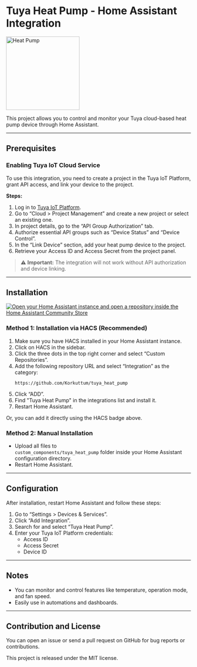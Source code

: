 # Tuya Heat Pump - Home Assistant Integration

<img src="https://www.arcelik.com.tr/media/resize/8510551100_MDM2_LOW_2.png/2000Wx2000H/image.webp" alt="Heat Pump" width="200"/>

This project allows you to control and monitor your Tuya cloud-based heat pump device through Home Assistant.

---

## Prerequisites

### Enabling Tuya IoT Cloud Service

To use this integration, you need to create a project in the Tuya IoT Platform, grant API access, and link your device to the project.

**Steps:**

1. Log in to [Tuya IoT Platform](https://iot.tuya.com/).
2. Go to “Cloud > Project Management” and create a new project or select an existing one.
3. In project details, go to the “API Group Authorization” tab.
4. Authorize essential API groups such as “Device Status” and “Device Control”.
5. In the “Link Device” section, add your heat pump device to the project.
6. Retrieve your Access ID and Access Secret from the project panel.

> ⚠️ **Important:** The integration will not work without API authorization and device linking.

---

## Installation

[![Open your Home Assistant instance and open a repository inside the Home Assistant Community Store](https://my.home-assistant.io/badges/hacs_repository.svg)](https://my.home-assistant.io/redirect/hacs_repository/?owner=Korkuttum&repository=tuya_heat_pump&category=integration)

### Method 1: Installation via HACS (Recommended)

1. Make sure you have HACS installed in your Home Assistant instance.
2. Click on HACS in the sidebar.
3. Click the three dots in the top right corner and select “Custom Repositories”.
4. Add the following repository URL and select “Integration” as the category:  
   ```
   https://github.com/Korkuttum/tuya_heat_pump
   ```
5. Click “ADD”.
6. Find "Tuya Heat Pump" in the integrations list and install it.
7. Restart Home Assistant.

Or, you can add it directly using the HACS badge above.

### Method 2: Manual Installation

- Upload all files to  
  `custom_components/tuya_heat_pump` folder inside your Home Assistant configuration directory.
- Restart Home Assistant.

---

## Configuration

After installation, restart Home Assistant and follow these steps:

1. Go to “Settings > Devices & Services”.
2. Click “Add Integration”.
3. Search for and select “Tuya Heat Pump”.
4. Enter your Tuya IoT Platform credentials:
    - Access ID
    - Access Secret
    - Device ID

---

## Notes

- You can monitor and control features like temperature, operation mode, and fan speed.
- Easily use in automations and dashboards.

---

## Contribution and License

You can open an issue or send a pull request on GitHub for bug reports or contributions.

This project is released under the MIT license.

